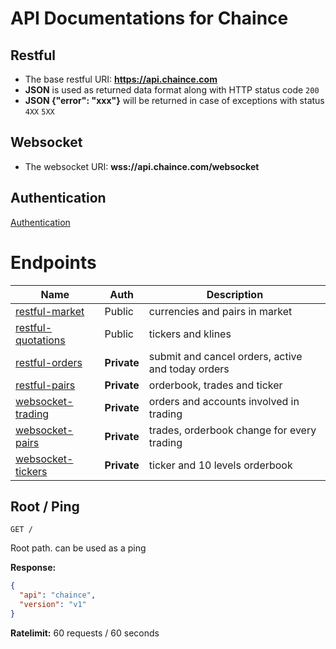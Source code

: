 # API Documentations for Chaince

## Restful
* The base restful URI: **https://api.chaince.com**
* **JSON** is used as returned data format along with HTTP status code `200`
* **JSON {"error": "xxx"}** will be returned in case of exceptions with status `4XX` `5XX`

## Websocket
* The websocket URI: **wss://api.chaince.com/websocket**

## Authentication
[Authentication](./authentication.md)

# Endpoints

Name | Auth | Description
------------ | ------------ | ------------
[restful-market](./restful-market.md) | Public | currencies and pairs in market
[restful-quotations](./restful-quotations.md) | Public | tickers and klines
[restful-orders](./restful-orders.md) | **Private** | submit and cancel orders, active and today orders
[restful-pairs](./restful-pairs.md) | **Private** | orderbook, trades and ticker
[websocket-trading](./websocket-trading.md) | **Private** | orders and accounts involved in trading
[websocket-pairs](./websocket-pairs.md) | **Private** | trades, orderbook change for every trading
[websocket-tickers](./websocket-tickers.md) | **Private** | ticker and 10 levels orderbook

## Root / Ping

```
GET /
```
Root path. can be used as a ping

**Response:**
```json
{
  "api": "chaince",
  "version": "v1"
}
```

**Ratelimit:**
60 requests / 60 seconds
